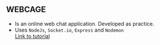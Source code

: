 ## WEBCAGE
* Is an online web chat application. Developed as practice.
* Uses  `NodeJs`, `Socket.io`, `Express` and `Nodemon`  
[Link to tutorial](https://www.cometchat.com/tutorials/how-to-build-a-chat-app-with-websockets-and-node-js)

